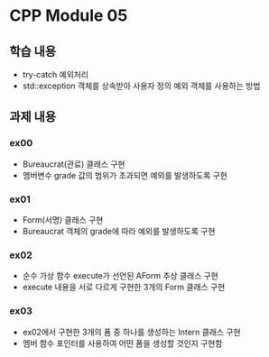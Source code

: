 # CPP Module 05

## 학습 내용
- try-catch 예외처리
- std::exception 객체를 상속받아 사용자 정의 예외 객체를 사용하는 방법

## 과제 내용

### ex00
- Bureaucrat(관료) 클래스 구현
- 멤버변수 grade 값의 범위가 초과되면 예외를 발생하도록 구현

### ex01
- Form(서명) 클래스 구현
- Bureaucrat 객체의 grade에 따라 예외를 발생하도록 구현

### ex02
- 순수 가상 함수 execute가 선언된 AForm 추상 클래스 구현
- execute 내용을 서로 다르게 구현한 3개의 Form 클래스 구현

### ex03
- ex02에서 구현한 3개의 폼 중 하나를 생성하는 Intern 클래스 구현
- 멤버 함수 포인터를 사용하여 어떤 폼을 생성할 것인지 구현함
